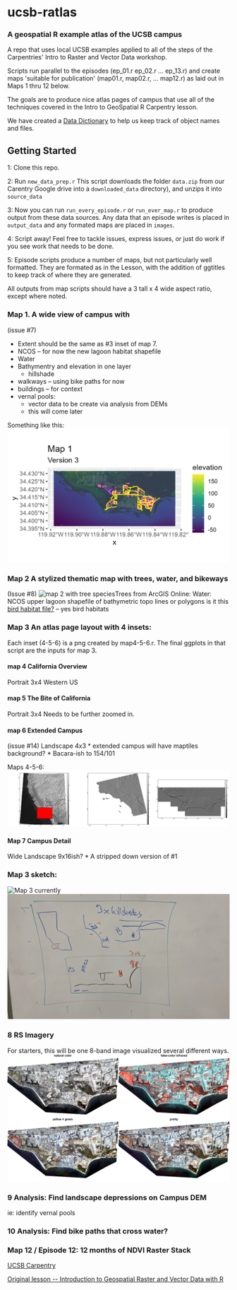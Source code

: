 

# ucsb-ratlas
### A geospatial R example atlas of the UCSB campus

A repo that uses local UCSB examples applied to all of the steps of the
Carpentries' Intro to Raster and Vector Data workshop.

Scripts run parallel to the episodes (ep_01.r ep_02.r ... ep_13.r) and create maps
'suitable for publication' (map01.r, map02.r, ... map12.r) as laid out in Maps 1 thru 12
below.

The goals are to produce nice atlas pages of campus that use all of
the techniques covered in the Intro to GeoSpatial R Carpentry lesson.

We have created a [Data Dictionary](datadictionary.md) to help us keep
track of object names and files.

## Getting Started

1: Clone this repo. 

2: Run `new_data_prep.r` This script downloads the folder `data.zip` from
our Carentry Google drive into a `downloaded_data` directory), and unzips
it into `source_data`

3: Now you can run `run_every_episode.r` or `run_ever_map.r` to produce output
from these data sources. Any data that an episode writes is
placed in `output_data` and any formated maps are placed in `images`.

4: Script away! Feel free to tackle issues, express issues, or just
do work if you see work that needs to be done.

5: Episode scripts produce a number of maps, but not
particularly well formatted. They are formated as in the Lesson, with 
the addition of ggtitles to keep track of where they are generated.

All outputs from map scripts should have a 3 tall x 4 wide 
aspect ratio, except where noted.

### Map 1. A wide view of campus with

(issue #7)

-   Extent should be the same as #3 inset of map 7.
-   NCOS – for now the new lagoon habitat shapefile
-   Water
-   Bathymentry and elevation in one layer
    -   hillshade
-   walkways – using bike paths for now
-   buildings – for context
-   vernal pools:
    -   vector data to be create via analysis from DEMs
    -   this will come later 
    
Something like this:
![Map 1 DRAFT](/images/map1.3.png "Map 1.3")

### Map 2 A stylized thematic map with trees, water, and bikeways

(Issue #8) ![map 2 with tree
species](/images/map2_TreeSpecies.png "Map 2 tree height")Trees from
ArcGIS Online: Water: NCOS upper lagoon shapefile of bathymetric topo
lines or polygons is it this [bird habitat
file?](https://drive.google.com/file/d/1ssytmTbpC1rpT5b-h8AxtvSgNrsGQVNY/view?usp=drive_link)
– yes bird habitats

### Map 3 An atlas page layout with 4 insets:
Each inset (4-5-6) is a png created by map4-5-6.r.
The final ggplots in that script are the inputs for
map 3.

#### map 4 California Overview
Portrait 3x4
Western US

#### map 5 The Bite of California
Portrait 3x4
Needs to be further zoomed in. 

#### map 6 Extended Campus
(issue #14)
Landscape 4x3 \* extended campus will have maptiles background? \*
Bacara-ish to 154/101 

Maps 4-5-6: ![Triplet zoom in](/images/3-zoom.png "Draft zoom.")

#### Map 7 Campus Detail
Wide Landscape 9x16ish? \* A stripped down version of #1


### Map 3 sketch:
![Map 3 currently](/final_output/map3_2025_march.png "Maps 4-5-6-7")
![Overview map](/images/overview_map.jpg "Sketch")


### 8 RS Imagery
For starters, this will be one 8-band image
visualized several different ways.
![4 color images](readme_images/map_08.png "Map 8: 4 PlanetScopes")

### 9 Analysis: Find landscape depressions on Campus DEM
ie: identify vernal pools

### 10 Analysis: Find bike paths that cross water?

### Map 12  / Episode 12: 12 months of NDVI Raster Stack
[UCSB Carpentry](https://ucsbcarpentry.github.io)

[Original lesson -- Introduction to Geospatial Raster and Vector Data
with R](https://datacarpentry.org/r-raster-vector-geospatial/)
